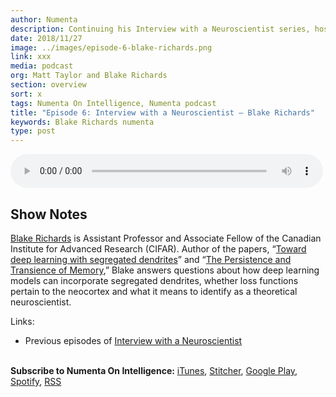 ```yaml
---
author: Numenta
description: Continuing his Interview with a Neuroscientist series, host Matt Taylor talks to Blake Richards, Assistant Professor and Associate Fellow of the Canadian Institute for Advanced Research (CIFAR). They discuss segregated dendrites, persistence of memory, loss functions, and more.
date: 2018/11/27
image: ../images/episode-6-blake-richards.png
link: xxx
media: podcast
org: Matt Taylor and Blake Richards
section: overview
sort: x
tags: Numenta On Intelligence, Numenta podcast
title: "Episode 6: Interview with a Neuroscientist – Blake Richards"
keywords: Blake Richards numenta
type: post
---
```


<audio controls preload="metadata" style=" width:500px;"> <source src="INSERT URL ENDING IN MP3" type="audio/mpeg">Your browser does not support the audio element. </audio>

## Show Notes

[Blake Richards](https://twitter.com/tyrell_turing) is Assistant Professor and Associate Fellow of the Canadian Institute for Advanced Research (CIFAR).  Author of the papers, “[Toward deep learning with segregated dendrites](https://elifesciences.org/articles/22901)” and “[The Persistence and Transience of Memory](https://www.cell.com/neuron/fulltext/S0896-6273(17)30365-3),” Blake answers questions about how deep learning models can incorporate segregated dendrites, whether loss functions pertain to the neocortex and what it means to identify as a theoretical neuroscientist.

Links:
* Previous episodes of [Interview with a Neuroscientist](https://www.youtube.com/playlist?list=PL3yXMgtrZmDrzFUcO01dM_5bdej3NYK0G)


<br>**Subscribe to Numenta On Intelligence:**  [iTunes](https://itunes.apple.com/us/podcast/numenta-on-intelligence/id1406940219), [Stitcher](https://www.stitcher.com/podcast/numenta-on-intelligence), [Google Play](https://play.google.com/music/listen?u=1#/ps/Iso5mnblc5aksx4k6etlz5243se), [Spotify](https://open.spotify.com/show/1vH1TuF6HR51D4rYAfF7aT?si=zqpeFHAKRc6H7s9fsabukg), [RSS](https://feeds.buzzsprout.com/188368.rss)

